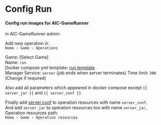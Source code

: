# Config Run
#### Config run images for AIC-GameRunner

in AIC-GameRunner admin:

Add new operation in  
`Home › Game › Operations`

Game: [Select Game]  
Name: `run`  
Docker compose yml template: [run template](execute-dockers/run.yml)  
Manager Service: `server` (job ends when server terminates)
Time limit: `300` (Change if required)

Also add all parameters which appeared in docker compose except `{{ server_jar }}` and `{{ server_conf }}`.

Finally add [server.conf](execute-dockers/server.conf) to operation resources with name `server_conf`.  
And add `server.jar` to operation resources too with name `server_jar`,  
Operation resources path:  
`Home › Game › Operation resources`
